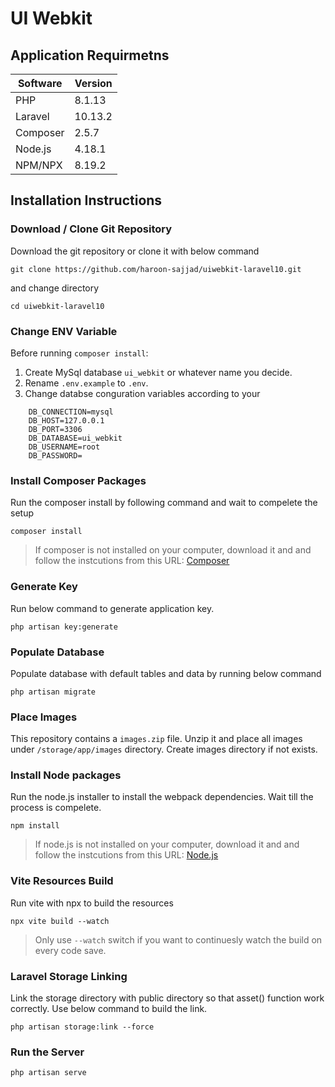 # UI Webkit

## Application Requirmetns

| Software | Version |
| -------- | ------- |
| PHP      | 8.1.13  |
| Laravel  | 10.13.2 |
| Composer | 2.5.7   |
| Node.js  | 4.18.1  |
| NPM/NPX  | 8.19.2  |

## Installation Instructions

### Download / Clone Git Repository

Download the git repository or clone it with below command

```shell
git clone https://github.com/haroon-sajjad/uiwebkit-laravel10.git
```

and change directory 

```shell
cd uiwebkit-laravel10
```

### Change ENV Variable

Before running `composer install`:

1. Create MySql database `ui_webkit` or whatever name you decide.
2. Rename `.env.example` to `.env`.
3. Change databse conguration variables according to your

```Dotenv
    DB_CONNECTION=mysql
    DB_HOST=127.0.0.1
    DB_PORT=3306
    DB_DATABASE=ui_webkit
    DB_USERNAME=root
    DB_PASSWORD=
```

### Install Composer Packages

Run the composer install by following command and wait to compelete the setup

```shell
composer install
```

> If composer is not installed on your computer, download it and and follow the instcutions from this URL:
> [Composer](https://getcomposer.org/)

### Generate Key

Run below command to generate application key.

```shell
php artisan key:generate
```

### Populate Database

Populate database with default tables and data by running below command

```shell
php artisan migrate
```

### Place Images

This repository contains a `images.zip` file. Unzip it and place all images under `/storage/app/images` directory. Create images directory if not exists.

### Install Node packages

Run the node.js installer to install the webpack dependencies. Wait till the process is compelete.

```shell
npm install
```

> If node.js is not installed on your computer, download it and and follow the instcutions from this URL:
> [Node.js](https://nodejs.org/)

### Vite Resources Build

Run vite with npx to build the resources

```shell
npx vite build --watch
```

> Only use `--watch` switch if you want to continuesly watch the build on every code save.

### Laravel Storage Linking

Link the storage directory with public directory so that asset() function work correctly. Use below command to build the link.

```shell
php artisan storage:link --force
```

### Run the Server

```shell
php artisan serve
```
